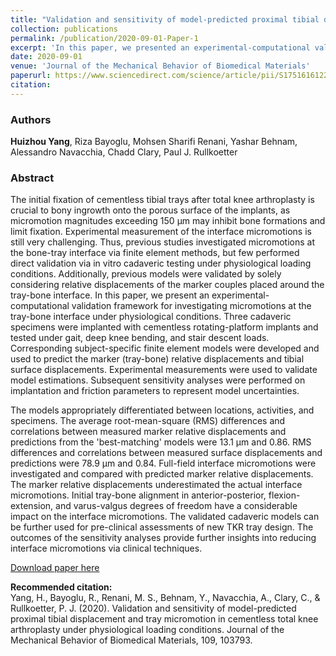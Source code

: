 ```yaml
---
title: "Validation and sensitivity of model-predicted proximal tibial displacement and tray micromotion in cementless total knee arthroplasty under physiological loading conditions"
collection: publications
permalink: /publication/2020-09-01-Paper-1
excerpt: 'In this paper, we presented an experimental-computational validation framework for investigating micromotions at the tray-bone interface under physiological conditions.'
date: 2020-09-01
venue: 'Journal of the Mechanical Behavior of Biomedical Materials'
paperurl: https://www.sciencedirect.com/science/article/pii/S175161612200412X
citation:
---
```

### Authors
**Huizhou Yang**, Riza Bayoglu, Mohsen Sharifi Renani, Yashar Behnam, Alessandro Navacchia, Chadd Clary, Paul J. Rullkoetter

### Abstract
The initial fixation of cementless tibial trays after total knee arthroplasty is crucial to bony ingrowth onto the porous surface of the implants, as micromotion magnitudes exceeding 150 μm may inhibit bone formations and limit fixation. Experimental measurement of the interface micromotions is still very challenging. Thus, previous studies investigated micromotions at the bone-tray interface via finite element methods, but few performed direct validation via in vitro cadaveric testing under physiological loading conditions. Additionally, previous models were validated by solely considering relative displacements of the marker couples placed around the tray-bone interface. In this paper, we present an experimental-computational validation framework for investigating micromotions at the tray-bone interface under physiological conditions. Three cadaveric specimens were implanted with cementless rotating-platform implants and tested under gait, deep knee bending, and stair descent loads. Corresponding subject-specific finite element models were developed and used to predict the marker (tray-bone) relative displacements and tibial surface displacements. Experimental measurements were used to validate model estimations. Subsequent sensitivity analyses were performed on implantation and friction parameters to represent model uncertainties.

The models appropriately differentiated between locations, activities, and specimens. The average root-mean-square (RMS) differences and correlations between measured marker relative displacements and predictions from the 'best-matching' models were 13.1 μm and 0.86. RMS differences and correlations between measured surface displacements and predictions were 78.9 μm and 0.84. Full-field interface micromotions were investigated and compared with predicted marker relative displacements. The marker relative displacements underestimated the actual interface micromotions. Initial tray-bone alignment in anterior-posterior, flexion-extension, and varus-valgus degrees of freedom have a considerable impact on the interface micromotions. The validated cadaveric models can be further used for pre-clinical assessments of new TKR tray design. The outcomes of the sensitivity analyses provide further insights into reducing interface micromotions via clinical techniques.

[Download paper here](http://yanghuizhou1122.github.io/files/paper1.pdf)

**Recommended citation:**<br>Yang, H., Bayoglu, R., Renani, M. S., Behnam, Y., Navacchia, A., Clary, C., &amp; Rullkoetter, P. J. (2020). Validation and sensitivity of model-predicted proximal tibial displacement and tray micromotion in cementless total knee arthroplasty under physiological loading conditions. Journal of the Mechanical Behavior of Biomedical Materials, 109, 103793.
